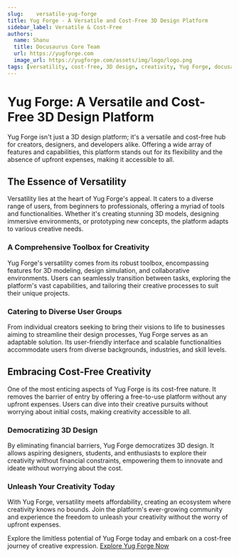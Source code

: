 ```yaml
---
slug:    versatile-yug-forge
title: Yug Forge - A Versatile and Cost-Free 3D Design Platform
sidebar_label: Versatile & Cost-Free
authors:
  name: Shanu
  title: Docusaurus Core Team
  url: https://yugforge.com
  image_url: https://yugforge.com/assets/img/logo/logo.png
tags: [versatility, cost-free, 3D design, creativity, Yug Forge, docusaurus]
---
```


# Yug Forge: A Versatile and Cost-Free 3D Design Platform

Yug Forge isn't just a 3D design platform; it's a versatile and cost-free hub for creators, designers, and developers alike. Offering a wide array of features and capabilities, this platform stands out for its flexibility and the absence of upfront expenses, making it accessible to all.

## The Essence of Versatility

Versatility lies at the heart of Yug Forge's appeal. It caters to a diverse range of users, from beginners to professionals, offering a myriad of tools and functionalities. Whether it's creating stunning 3D models, designing immersive environments, or prototyping new concepts, the platform adapts to various creative needs.

### A Comprehensive Toolbox for Creativity

Yug Forge's versatility comes from its robust toolbox, encompassing features for 3D modeling, design simulation, and collaborative environments. Users can seamlessly transition between tasks, exploring the platform's vast capabilities, and tailoring their creative processes to suit their unique projects.

### Catering to Diverse User Groups

From individual creators seeking to bring their visions to life to businesses aiming to streamline their design processes, Yug Forge serves as an adaptable solution. Its user-friendly interface and scalable functionalities accommodate users from diverse backgrounds, industries, and skill levels.

## Embracing Cost-Free Creativity

One of the most enticing aspects of Yug Forge is its cost-free nature. It removes the barrier of entry by offering a free-to-use platform without any upfront expenses. Users can dive into their creative pursuits without worrying about initial costs, making creativity accessible to all.

### Democratizing 3D Design

By eliminating financial barriers, Yug Forge democratizes 3D design. It allows aspiring designers, students, and enthusiasts to explore their creativity without financial constraints, empowering them to innovate and ideate without worrying about the cost.

### Unleash Your Creativity Today

With Yug Forge, versatility meets affordability, creating an ecosystem where creativity knows no bounds. Join the platform's ever-growing community and experience the freedom to unleash your creativity without the worry of upfront expenses.

Explore the limitless potential of Yug Forge today and embark on a cost-free journey of creative expression. [Explore Yug Forge Now](https://www.yugforge.com)
